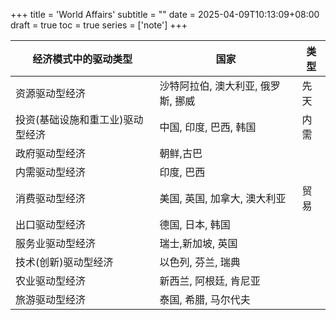 +++
title = 'World Affairs'
subtitle = ""
date = 2025-04-09T10:13:09+08:00
draft = true
toc = true
series = ['note']
+++


| 经济模式中的驱动类型 | 国家 | 类型 |
|---|---|---|
| 资源驱动型经济 | 沙特阿拉伯, 澳大利亚, 俄罗斯, 挪威  | 先天 |
| 投资(基础设施和重工业)驱动型经济 | 中国, 印度, 巴西, 韩国 | 内需 |
| 政府驱动型经济 | 朝鲜,古巴  |  |
| 内需驱动型经济 | 印度, 巴西  |  |
| 消费驱动型经济 | 美国, 英国, 加拿大, 澳大利亚  | 贸易 |
| 出口驱动型经济 | 德国, 日本, 韩国 |  |
| 服务业驱动型经济 | 瑞士,新加坡, 英国  |  |
| 技术(创新)驱动型经济 | 以色列, 芬兰, 瑞典  |  |
| 农业驱动型经济 | 新西兰, 阿根廷, 肯尼亚 |  |
| 旅游驱动型经济 | 泰国, 希腊, 马尔代夫 |  |

